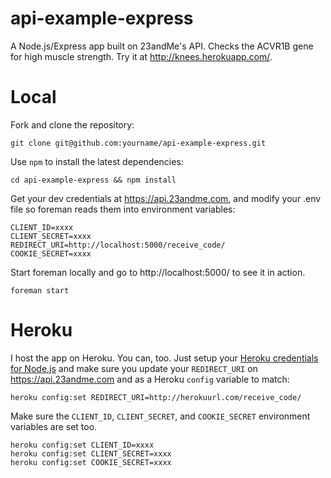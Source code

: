 api-example-express
===================

A Node.js/Express app built on 23andMe's API. Checks the ACVR1B gene for high muscle strength. 
Try it at http://knees.herokuapp.com/.

Local
===
Fork and clone the repository:
```
git clone git@github.com:yourname/api-example-express.git
```

Use ```npm``` to install the latest dependencies:
```
cd api-example-express && npm install
```

Get your dev credentials at https://api.23andme.com, and modify your .env file so foreman reads them into environment variables:
```
CLIENT_ID=xxxx
CLIENT_SECRET=xxxx
REDIRECT_URI=http://localhost:5000/receive_code/
COOKIE_SECRET=xxxx
```

Start foreman locally and go to http://localhost:5000/ to see it in action.

```
foreman start
```

Heroku
===
I host the app on Heroku. You can, too. Just setup your [Heroku credentials for Node.js](https://devcenter.heroku.com/articles/nodejs) and make sure you update your ```REDIRECT_URI``` on https://api.23andme.com and as a Heroku ```config``` variable to match:

```
heroku config:set REDIRECT_URI=http://herokuurl.com/receive_code/
```
Make sure the ```CLIENT_ID```, ```CLIENT_SECRET```, and ```COOKIE_SECRET``` environment variables are set too.
```
heroku config:set CLIENT_ID=xxxx
heroku config:set CLIENT_SECRET=xxxx
heroku config:set COOKIE_SECRET=xxxx
```
